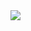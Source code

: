 <img src="https://raw.githubusercontent.com/halitAKAYDIN/My-Conky/master/blackmanConky/screen.png"> 
